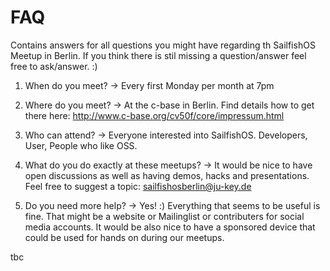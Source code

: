FAQ
===

Contains answers for all questions you might have regarding th SailfishOS Meetup in Berlin. If you think there is stil missing a question/answer feel free to ask/answer. :)

1. When do you meet?
-> Every first Monday per month at 7pm

2. Where do you meet?
-> At the c-base in Berlin. Find details how to get there here: http://www.c-base.org/cv50f/core/impressum.html

3. Who can attend?
-> Everyone interested into SailfishOS. Developers, User, People who like OSS.

4. What do you do exactly at these meetups?
-> It would be nice to have open discussions as well as having demos, hacks and presentations. Feel free to suggest a topic: sailfishosberlin@ju-key.de

5. Do you need more help?
-> Yes! :) Everything that seems to be useful is fine. That might be a website or Mailinglist or contributers for social media accounts. It would be also nice to have a sponsored device that could be used for hands on during our meetups.

tbc
